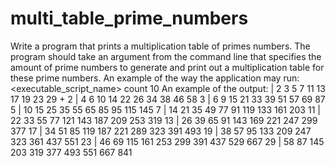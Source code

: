 # multi_table_prime_numbers
Write a program that prints a multiplication table of primes numbers.  The program should take an argument from the command line that specifies the amount of prime  numbers to generate and print out a multiplication table for these prime numbers.  An example of the way the application may run:  &lt;executable_script_name> ­­count 10  An example of the output:  | 2 3 5 7 11 13 17 19 23 29  ­­­+­­­­­­­­­­­­­­­­­­­­­­­­­­­­­­­­­­­­­­­  2 | 4 6 10 14 22 26 34 38 46 58  3 | 6 9 15 21 33 39 51 57 69 87  5 | 10 15 25 35 55 65 85 95 115 145  7 | 14 21 35 49 77 91 119 133 161 203  11 | 22 33 55 77 121 143 187 209 253 319  13 | 26 39 65 91 143 169 221 247 299 377  17 | 34 51 85 119 187 221 289 323 391 493  19 | 38 57 95 133 209 247 323 361 437 551  23 | 46 69 115 161 253 299 391 437 529 667  29 | 58 87 145 203 319 377 493 551 667 841
